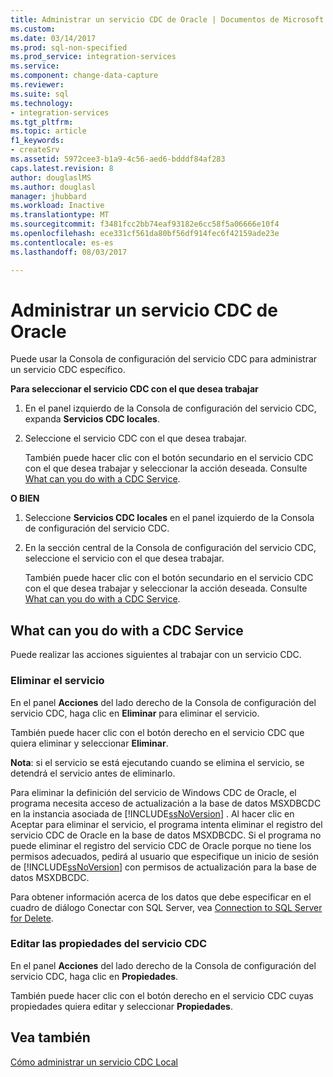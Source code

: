 ```yaml
---
title: Administrar un servicio CDC de Oracle | Documentos de Microsoft
ms.custom: 
ms.date: 03/14/2017
ms.prod: sql-non-specified
ms.prod_service: integration-services
ms.service: 
ms.component: change-data-capture
ms.reviewer: 
ms.suite: sql
ms.technology:
- integration-services
ms.tgt_pltfrm: 
ms.topic: article
f1_keywords:
- createSrv
ms.assetid: 5972cee3-b1a9-4c56-aed6-bdddf84af283
caps.latest.revision: 8
author: douglaslMS
ms.author: douglasl
manager: jhubbard
ms.workload: Inactive
ms.translationtype: MT
ms.sourcegitcommit: f3481fcc2bb74eaf93182e6cc58f5a06666e10f4
ms.openlocfilehash: ece331cf561da80bf56df914fec6f42159ade23e
ms.contentlocale: es-es
ms.lasthandoff: 08/03/2017

---
```

# <a name="manage-an-oracle-cdc-service"></a>Administrar un servicio CDC de Oracle
  Puede usar la Consola de configuración del servicio CDC para administrar un servicio CDC específico.  
  
 **Para seleccionar el servicio CDC con el que desea trabajar**  
  
1.  En el panel izquierdo de la Consola de configuración del servicio CDC, expanda **Servicios CDC locales**.  
  
2.  Seleccione el servicio CDC con el que desea trabajar.  
  
     También puede hacer clic con el botón secundario en el servicio CDC con el que desea trabajar y seleccionar la acción deseada. Consulte [What can you do with a CDC Service](../../integration-services/change-data-capture/manage-an-oracle-cdc-service.md#BKMK_WhatcandowithCDCService).  
  
 **O BIEN**  
  
1.  Seleccione **Servicios CDC locales** en el panel izquierdo de la Consola de configuración del servicio CDC.  
  
2.  En la sección central de la Consola de configuración del servicio CDC, seleccione el servicio con el que desea trabajar.  
  
     También puede hacer clic con el botón secundario en el servicio CDC con el que desea trabajar y seleccionar la acción deseada. Consulte [What can you do with a CDC Service](../../integration-services/change-data-capture/manage-an-oracle-cdc-service.md#BKMK_WhatcandowithCDCService).  
  
##  <a name="BKMK_WhatcandowithCDCService"></a> What can you do with a CDC Service  
 Puede realizar las acciones siguientes al trabajar con un servicio CDC.  
  
### <a name="delete-the-service"></a>Eliminar el servicio  
 En el panel **Acciones** del lado derecho de la Consola de configuración del servicio CDC, haga clic en **Eliminar** para eliminar el servicio.  
  
 También puede hacer clic con el botón derecho en el servicio CDC que quiera eliminar y seleccionar **Eliminar**.  
  
 **Nota**: si el servicio se está ejecutando cuando se elimina el servicio, se detendrá el servicio antes de eliminarlo.  
  
 Para eliminar la definición del servicio de Windows CDC de Oracle, el programa necesita acceso de actualización a la base de datos MSXDBCDC en la instancia asociada de [!INCLUDE[ssNoVersion](../../includes/ssnoversion-md.md)] . Al hacer clic en Aceptar para eliminar el servicio, el programa intenta eliminar el registro del servicio CDC de Oracle en la base de datos MSXDBCDC. Si el programa no puede eliminar el registro del servicio CDC de Oracle porque no tiene los permisos adecuados, pedirá al usuario que especifique un inicio de sesión de [!INCLUDE[ssNoVersion](../../includes/ssnoversion-md.md)] con permisos de actualización para la base de datos MSXDBCDC.  
  
 Para obtener información acerca de los datos que debe especificar en el cuadro de diálogo Conectar con SQL Server, vea [Connection to SQL Server for Delete](../../integration-services/change-data-capture/connection-to-sql-server-for-delete.md).  
  
### <a name="edit-the-cdc-service-properties"></a>Editar las propiedades del servicio CDC  
 En el panel **Acciones** del lado derecho de la Consola de configuración del servicio CDC, haga clic en **Propiedades**.  
  
 También puede hacer clic con el botón derecho en el servicio CDC cuyas propiedades quiera editar y seleccionar **Propiedades**.  
  
## <a name="see-also"></a>Vea también  
 [Cómo administrar un servicio CDC Local](../../integration-services/change-data-capture/how-to-manage-a-local-cdc-service.md)  
  
  


